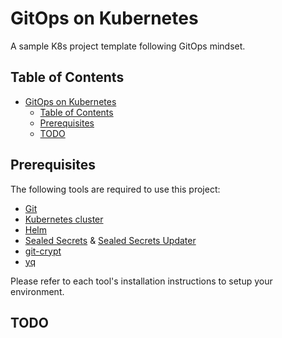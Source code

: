 # GitOps on Kubernetes

A sample K8s project template following GitOps mindset.

## Table of Contents

<!-- START doctoc generated TOC please keep comment here to allow auto update -->
<!-- DON'T EDIT THIS SECTION, INSTEAD RE-RUN doctoc TO UPDATE -->

- [GitOps on Kubernetes](#gitops-on-kubernetes)
  - [Table of Contents](#table-of-contents)
  - [Prerequisites](#prerequisites)
  - [TODO](#todo)

<!-- END doctoc generated TOC please keep comment here to allow auto update -->

## Prerequisites

The following tools are required to use this project:

- [Git](https://git-scm.com)
- [Kubernetes cluster](https://kubernetes.io/docs/setup)
- [Helm](https://helm.sh)
- [Sealed Secrets](https://github.com/bitnami-labs/sealed-secrets) & [Sealed Secrets Updater](https://github.com/juan131/sealed-secrets-updater)
- [git-crypt](https://github.com/AGWA/git-crypt)
- [yq](https://github.com/mikefarah/yq)

Please refer to each tool's installation instructions to setup your environment.

## TODO
